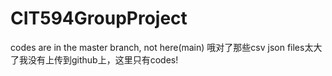# CIT594GroupProject
codes are in the master branch, not here(main)
哦对了那些csv json files太大了我没有上传到github上，这里只有codes!
